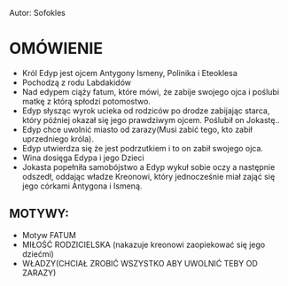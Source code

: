 Autor: Sofokles

# OMÓWIENIE

- Król Edyp jest ojcem Antygony Ismeny, Polinika i Eteoklesa
- Pochodzą z rodu Labdakidów
- Nad edypem ciąży fatum, które mówi, że zabije swojego ojca i poślubi matkę z którą spłodzi potomostwo.
- Edyp słysząc wyrok ucieka od rodziców po drodze zabijając starca, który później okazał się jego prawdziwym ojcem. Poślubił on Jokastę..
- Edyp chce uwolnić miasto od zarazy(Musi zabić tego, kto zabił uprzedniego króla).
- Edyp utwierdza się że jest podrzutkiem i to on zabił swojego ojca.
- Wina dosięga Edypa i jego Dzieci
- Jokasta popełniła samobójstwo a Edyp wykuł sobie oczy a następnie odszedł, oddając władze Kreonowi, który jednocześnie miał zająć się jego córkami Antygona i Ismeną.

## MOTYWY: 
- Motyw FATUM
- MIŁOŚĆ RODZICIELSKA (nakazuje kreonowi zaopiekować się jego dziećmi)
- WŁADZY(CHCIAŁ ZROBIĆ WSZYSTKO ABY UWOLNIĆ TEBY OD ZARAZY)